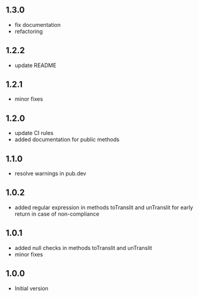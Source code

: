 ## 1.3.0
- fix documentation
- refactoring

## 1.2.2
- update README

## 1.2.1
- minor fixes

## 1.2.0
- update CI rules
- added documentation for public methods

## 1.1.0
- resolve warnings in pub.dev

## 1.0.2
- added regular expression in methods toTranslit and unTranslit for early return in case of non-compliance

## 1.0.1
- added null checks in methods toTranslit and unTranslit
- minor fixes

## 1.0.0
- Initial version
